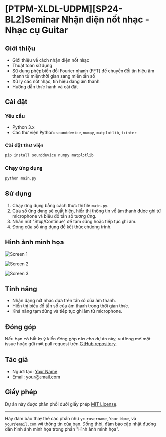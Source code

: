 
# [PTPM-XLDL-UDPM][SP24-BL2]Seminar Nhận diện nốt nhạc - Nhạc cụ Guitar



## Giới thiệu

- Giới thiệu về cách nhận diện nốt nhạc
- Thuật toán sử dụng
- Sử dụng phép biến đổi Fourier nhanh (FFT) để chuyển đổi tín hiệu âm thanh từ miền thời gian sang miền tần số
- Xử lý các nốt nhạc, tín hiệu dạng âm thanh
- Hướng dẫn thực hành và cài đặt

## Cài đặt

### Yêu cầu

- Python 3.x
- Các thư viện Python: `sounddevice`, `numpy`, `matplotlib`, `tkinter`

### Cài đặt thư viện

```bash
pip install sounddevice numpy matplotlib
```

### Chạy ứng dụng

```bash
python main.py
```

## Sử dụng

1. Chạy ứng dụng bằng cách thực thi file `main.py`.
2. Cửa sổ ứng dụng sẽ xuất hiện, hiển thị thông tin về âm thanh được ghi từ microphone và biểu đồ tần số tương ứng.
3. Nhấn nút "Stop/Continue" để tạm dừng hoặc tiếp tục ghi âm.
4. Đóng cửa sổ ứng dụng để kết thúc chương trình.

## Hình ảnh minh họa

![Screen 1](https://github.com/thuyvy13/Workshop-Seminar-Python-Identify-musical-notes---Guitar-musical-instruments/blob/main/screenshot/image.png)

![Screen 2](https://github.com/thuyvy13/Workshop-Seminar-Python-Identify-musical-notes---Guitar-musical-instruments/blob/main/screenshot/z5248748436494_6413d00323a05dcd06eaa6bd3812db20.jpg)

![Screen 3](https://github.com/thuyvy13/Workshop-Seminar-Python-Identify-musical-notes---Guitar-musical-instruments/blob/main/screenshot/z5248749332481_d05b0d4c09a5b996397e138d5a41dfb8.jpg)

## Tính năng

- Nhận dạng nốt nhạc dựa trên tần số của âm thanh.
- Hiển thị biểu đồ tần số của âm thanh trong thời gian thực.
- Khả năng tạm dừng và tiếp tục ghi âm từ microphone.

## Đóng góp

Nếu bạn có bất kỳ ý kiến đóng góp nào cho dự án này, vui lòng mở một issue hoặc gửi một pull request trên [GitHub repository](https://github.com/yourusername/real-time-note-detection).

## Tác giả

- Người tạo: [Your Name](https://github.com/yourusername)
- Email: your@email.com

## Giấy phép

Dự án này được phân phối dưới giấy phép [MIT License](https://opensource.org/licenses/MIT).

---

Hãy đảm bảo thay thế các phần như `yourusername`, `Your Name`, và `your@email.com` với thông tin của bạn. Đồng thời, đảm bảo cập nhật đường dẫn hình ảnh minh họa trong phần "Hình ảnh minh họa".
